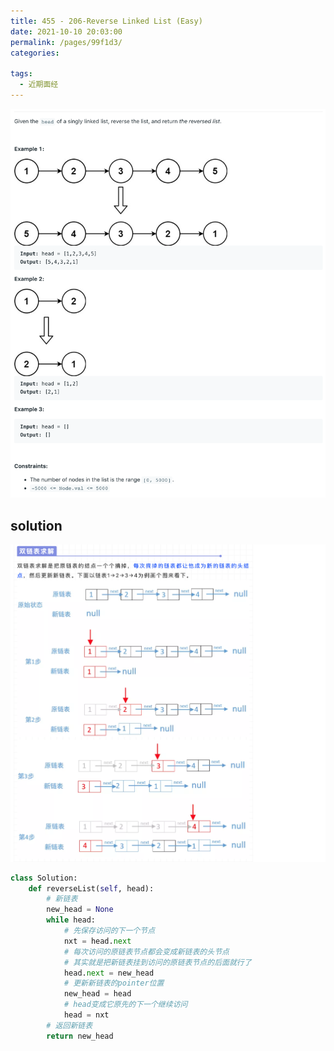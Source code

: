 ```yaml
---
title: 455 - 206-Reverse Linked List (Easy)
date: 2021-10-10 20:03:00
permalink: /pages/99f1d3/
categories:
  
tags:
  - 近期面经
---
```

![](https://raw.githubusercontent.com/emmableu/image/master/206-0.png)
## solution
![](https://raw.githubusercontent.com/emmableu/image/master/234-2.png)
```python
class Solution:
    def reverseList(self, head):
        # 新链表
        new_head = None
        while head:
            # 先保存访问的下一个节点
            nxt = head.next
            # 每次访问的原链表节点都会变成新链表的头节点
            # 其实就是把新链表挂到访问的原链表节点的后面就行了
            head.next = new_head
            # 更新新链表的pointer位置
            new_head = head
            # head变成它原先的下一个继续访问
            head = nxt
        # 返回新链表
        return new_head
```
